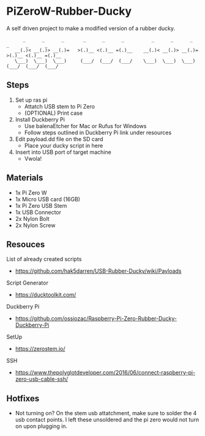 # PiZeroW-Rubber-Ducky
A self driven project to make a modified version of a rubber ducky. 
```
      _      _      _       _      _      _          _      _      _       _      _      _  
   __(.)< __(.)> __(.)=   >(.)__ <(.)__ =(.)__    __(.)< __(.)> __(.)=   >(.)__ <(.)__ =(.)__
   \___)  \___)  \___)     (___/  (___/  (___/    \___)  \___)  \___)     (___/  (___/  (___/ 
```
## Steps
1. Set up ras pi
      * Attatch USB stem to Pi Zero
      * (OPTIONAL) Print case 
2. Install Duckberry Pi
      * Use balenaEtcher for Mac or Rufus for Windows
      * Follow steps outlined in Duckberry Pi link under resources
3. Edit payload.dd file on the SD card
      * Place your ducky script in here
4. Insert into USB port of target machine
      * Vwola!

## Materials
- 1x Pi Zero W
- 1x Micro USB card (16GB)
- 1x Pi Zero USB Stem
- 1x USB Connector
- 2x Nylon Bolt
- 2x Nylon Screw

## Resouces

List of already created scripts
- https://github.com/hak5darren/USB-Rubber-Ducky/wiki/Payloads

Script Generator
- https://ducktoolkit.com/

Duckberry Pi 
- https://github.com/ossiozac/Raspberry-Pi-Zero-Rubber-Ducky-Duckberry-Pi

SetUp
- https://zerostem.io/

SSH
- https://www.thepolyglotdeveloper.com/2016/06/connect-raspberry-pi-zero-usb-cable-ssh/

## Hotfixes
* Not turning on? On the stem usb attatchment, make sure to solder the 4 usb contact points. I left these unsoldered and the pi zero would not turn on upon plugging in. 
